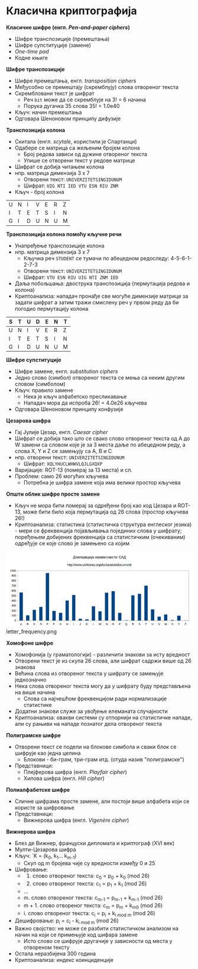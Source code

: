 # Класична криптографија

**Класичне шифре (енгл. *Pen-and-paper ciphers*)**

- Шифре транспозиције (премештања)
- Шифре супституције (замене)
- *One-time pad*
- Кодне књиге

**Шифре транспозиције**

- Шифре премештања, енгл. *transposition ciphers*
- Међусобно се премештају (скремблују) слова отвореног текста
- Скрембловани текст је шифрат
	- Реч `bit` може да се скремблује на 3! = 6 начина
	- Порука дугачка 35 слова 35! = 1.0e40
- Кључ: начин премештања
- Одговара Шеноновом принципу дифузије

**Транспозиција колона**

- Скитала (енгл. *scytale*, користили је Спартанци)
- Одабере се матрица са жељеним бројем колона
	- Број редова зависи од дужине отвореног текста
	- Упише се отворени текст у редове матрице
- Шифрат се добија читањем колона
- нпр. матрица димензија 3 x 7
	- Отворени текст: `UNIVERZITETSINGIDUNUM`
	- Шифрат: `UIG NTI IED VTU ESN RIU ZNM`
- Кључ - број колона

<table>
	<tbody>
		<tr>
			<td>U</td>
			<td>N</td>
			<td>I</td>
			<td>V</td>
			<td>E</td>
			<td>R</td>
			<td>Z</td>
		</tr>
		<tr>
			<td>I</td>
			<td>T</td>
			<td>E</td>
			<td>T</td>
			<td>S</td>
			<td>I</td>
			<td>N</td>
		</tr>
		<tr>
			<td>G</td>
			<td>I</td>
			<td>D</td>
			<td>U</td>
			<td>N</td>
			<td>U</td>
			<td>M</td>
		</tr>
	</tbody>
</table>

**Транспозиција колона помоћу кључне речи**

- Унапређење транспозиције колона
- нпр. матрица димензија 3 x 7
	- Кључна реч `STUDENT` се тумачи по абецедном редоследу: 4-5-6-1-2-7-3
	- Отворени текст: `UNIVERZITETSINGIDUNUM`
	- Шифрат: `VTU ESN RIU UIG NTI ZNM IED`
- Даља побољшања: двострука транспозиција (пермутација редова и колона)
- Криптоанализа: нападач пронађе све могуће димензије матрице за задати шифрат а затим тражи смислену реч у првом реду да би погодио пермутацију колона

<table>
	<thead>
		<tr>
			<th>S</th>
			<th>T</th>
			<th>U</th>
			<th>D</th>
			<th>E</th>
			<th>N</th>
			<th>T</th>
		</tr>
	</thead>
	<tbody>
		<tr>
			<td>U</td>
			<td>N</td>
			<td>I</td>
			<td>V</td>
			<td>E</td>
			<td>R</td>
			<td>Z</td>
		</tr>
		<tr>
			<td>I</td>
			<td>T</td>
			<td>E</td>
			<td>T</td>
			<td>S</td>
			<td>I</td>
			<td>N</td>
		</tr>
		<tr>
			<td>G</td>
			<td>I</td>
			<td>D</td>
			<td>U</td>
			<td>N</td>
			<td>U</td>
			<td>M</td>
		</tr>
	</tbody>
</table>

**Шифре супституције**

- Шифре замене, енгл. *substitution ciphers*
- Једно слово (симбол) отвореног текста се мења са неким другим словом (симболом)
- Кључ: правило замене
	- Нека је кључ алфабетско пресликавање
	- Нападач мора да испроба 26! = 4.0e26 кључева
- Одговара Шеноновом принципу конфузије

**Цезарова шифра**

- Гај Јулије Цезар, енгл. *Caesar cipher*
- Шифрат се добија тако што се свако слово отвореног текста од A до W замени са словом које је за 3 места даље по абецедном реду, а слова X, Y и Z се замењују са A, B и C
- нпр. отворени текст: `UNIVERZITETSINGIDUNUM`
	- Шифрат: `XQLYHUCLWHWVLQJLGXQXP`
- Варијације: ROT-13 (померај за 13 места) и сл.
- Проблем: само 26 могућих кључева
	- Потребна је шифра замене која има велики простор кључева

**Општи облик шифре просте замене**

- Кључ не мора бити померај за одређени број као код Цезара и ROT-13, може бити било која пермутација од 26 слова (простор кључева 26!)
- Криптоанализа: статистика (статистичка структура енглеског језика) - мери се фреквенција појављивања појединих слова у шифрату; поређењем добијених фреквенција са статистичким (очекиваним) одређује се које слово је замењено са којим

![Фреквенције слова у "Декларацији независности" САД](../../../assets/letter_frequency.png)
letter_frequency.png

**Хомофоне шифре**

- Хомофонија (у граматологији) - различити знакови за исту вредност
- Отворени текст је из скупа 26 слова, али шифрат садржи више од 26 знакова
- Већина слова из отвореног текста у шифрату се замењује једнозначно
- Нека слова отвореног текста могу да у шифрату буду представљена на више начина
	- Слова са најчешћом фреквенцијом ради нормализације статистике
- Додатни знакови служе за увођење елеманата случајности
- Криптоанализа: овакви системи су отпорнији на статистичке нападе, али су рањиви на нападе познатог дела отвореног текста

**Полиграмске шифре**

- Отворени текст се подели на блокове симбола и сваки блок се шифрује као једна целина
	- Блокови - би-грам, три-грам итд. (отуда назив "полиграмске")
- Представници:
	- Плејферова шифра (енгл. *Playfair  cipher*)
	- Хилова шифра (енгл. *Hill cipher*)

**Полиалфабетске шифре**

- Сличне шифрама просте замене, али постоји више алфабета који се користе за шифровање
- Представници:
	- Вижнерова шифра (енгл. *Vigenère cipher*)

**Вижнерова шифра**

- Блез де Вижнер, француски дипломата и криптограф (XVI век)
- Мулти-Цезарова шифра
- Кључ: `K = (k<sub>0</sub>, k<sub>1</sub>... k<sub>m-1</sub>)
	- Скуп од m бројева чије су вредности између 0 и 25
- Шифровање:
	- 1. слово отвореног текста: c<sub>0</sub> = p<sub>0</sub> + k<sub>0</sub> (mod 26)
	- 2. слово отвореног текста: c<sub>1</sub> = p<sub>1</sub> + k<sub>1</sub> (mod 26)
	- ...
	- m. слово отвореног текста: c<sub>m-1</sub> = p<sub>m-1</sub> + k<sub>m-1</sub> (mod 26)
	- m + 1. слово отвореног текста: c<sub>m</sub> = p<sub>m</sub> + k<sub>m0</sub> (mod 26)
	- i. слово отвореног текста: c<sub>i</sub> = p<sub>i</sub> + k<sub>i mod m</sub> (mod 26)
- Дешифровање: p<sub>i</sub> = c<sub>i</sub> - k<sub>i mod m</sub> (mod 26)
- Важно својство: не може се разбити статистичком анализом на начин на који се примењује код шифара замене
	- Исто слово се шифрује другачије у зависности од места у отвореном тексту
- Остала неразбијена 300 година
- Криптоанализа: индекс коинциденције

